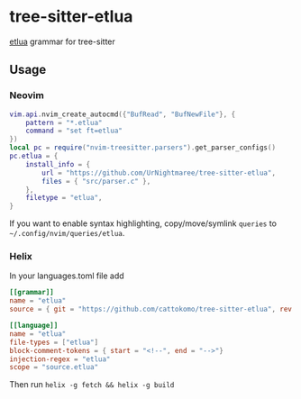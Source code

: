 # tree-sitter-etlua

[etlua](https://github.com/leafo/etlua) grammar for tree-sitter

## Usage

### Neovim

```lua
vim.api.nvim_create_autocmd({"BufRead", "BufNewFile"}, {
    pattern = "*.etlua"
    command = "set ft=etlua"
})
local pc = require("nvim-treesitter.parsers").get_parser_configs()
pc.etlua = {
    install_info = {
        url = "https://github.com/UrNightmaree/tree-sitter-etlua",
        files = { "src/parser.c" },
    },
    filetype = "etlua",
}
```

If you want to enable syntax highlighting, copy/move/symlink `queries` to `~/.config/nvim/queries/etlua`.

### Helix

In your languages.toml file add

```toml
[[grammar]]
name = "etlua"
source = { git = "https://github.com/cattokomo/tree-sitter-etlua", rev = "A_COMMIT_HASH" }

[[language]]
name = "etlua"
file-types = ["etlua"]
block-comment-tokens = { start = "<!--", end = "-->"}
injection-regex = "etlua"
scope = "source.etlua"
```
Then run `helix -g fetch && helix -g build`
